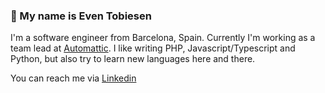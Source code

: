 ### 👋 My name is Even Tobiesen
I'm a software engineer from Barcelona, Spain. Currently I'm working as a team lead at [Automattic](https://automattic.com). I like writing PHP,  Javascript/Typescript and Python, but also try to learn new languages here and there.

You can reach me via [Linkedin](https://www.linkedin.com/in/eventobiesen/)

<!--
**gmovr/gmovr** is a ✨ _special_ ✨ repository because its `README.md` (this file) appears on your GitHub profile.

Here are some ideas to get you started:

- 🔭 I’m currently working on ...
- 🌱 I’m currently learning ...
- 👯 I’m looking to collaborate on ...
- 🤔 I’m looking for help with ...
- 💬 Ask me about ...
- 📫 How to reach me: ...
- 😄 Pronouns: ...
- ⚡ Fun fact: ...
-->
